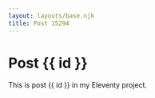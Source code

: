 ```yaml
---
layout: layouts/base.njk
title: Post 15294
---
```


# Post {{ id }}

This is post {{ id }} in my Eleventy project.
